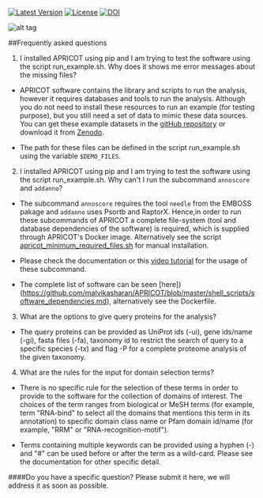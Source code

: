 
[![Latest Version](https://img.shields.io/pypi/v/bio-apricot.svg)](https://pypi.python.org/pypi/bio-apricot/)
[![License](https://img.shields.io/pypi/l/bio-apricot.svg)](https://pypi.python.org/pypi/bio-apricot/)
[![DOI](https://zenodo.org/badge/21283/malvikasharan/APRICOT.svg)](https://zenodo.org/badge/latestdoi/21283/malvikasharan/APRICOT)

![alt tag](https://github.com/malvikasharan/APRICOT/blob/master/APRICOT_logo.png)

##Frequently asked questions

1) I installed APRICOT using pip and I am trying to test the software using the script run_example.sh. Why does it shows me error messages about the missing files?

- APRICOT software contains the library and scripts to run the analysis, however it requires databases and tools to run the analysis. Although you do not need to install these resources to run an example (for testing purpose), but you still need a set of data to mimic these data sources. You can get these example datasets in the [gitHub repository](https://github.com/malvikasharan/APRICOT/tree/master/tests/demo_files_small) or download it from [Zenodo](https://zenodo.org/record/51705/files/APRICOT-1.0-demo_files-MS.zip). 

- The path for these files can be defined in the script run_example.sh using the variable `$DEMO_FILES`.

2) I installed APRICOT using pip and I am trying to test the software using the script run_example.sh. Why can't I run the subcommand `annoscore` and `addanno`?

- The subcommand `annoscore` requires the tool `needle` from the EMBOSS pakage and `addanno` uses Psortb and RaptorX. Hence,in order to run these subcommands of APRICOT a complete file-system (tool and database dependencies of the software) is required, which is supplied through APRICOT's Docker image. Alternatively see the script [apricot_minimum_required_files.sh](https://github.com/malvikasharan/APRICOT/blob/master/shell_scripts/apricot_minimum_required_files.sh) for manual installation.

- Please check the documentation or this [video tutorial](https://www.youtube.com/watch?v=V7uT1kgEYjI&index=9&list=PLVJHJxaTACqPD0Y1Ty6Qvi5SfaeWDfrMo) for the usage of these subcommand.

- The complete list of software can be seen [here])(https://github.com/malvikasharan/APRICOT/blob/master/shell_scripts/software_dependencies.md), alternatively see the Dockerfile.

3) What are the options to give query proteins for the analysis?

- The query proteins can be provided as UniProt ids (-ui), gene ids/name (-gi), fasta files (-fa), taxonomy id to restrict the search of query to a specific species (-tx) and flag -P for a  complete proteome analysis of the given taxonomy.

4) What are the rules for the input for domain selection terms?

- There is no specific rule for the selection of these terms in order to provide to the software for the collection of domains of interest. The choices of the term ranges from biological or MeSH terms (for example, term "RNA-bind" to select all the domains that mentions this term in its annotation) to specific domain class name or Pfam domain id/name (for example, "RRM" or "RNA-recognition-motif"). 

- Terms containing multiple keywords can be provided using a hyphen (-) and "#" can be used before or after the term as a wild-card.  Please see the documentation for other specific detail.

####Do you have a specific question? Please submit it here, we will address it as soon as possible.
